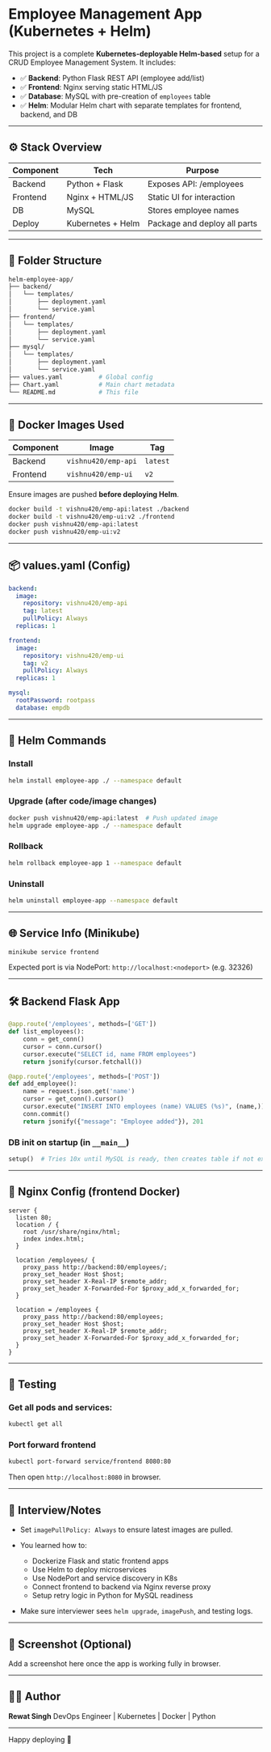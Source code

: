 # Employee Management App (Kubernetes + Helm)

This project is a complete **Kubernetes-deployable Helm-based** setup for a CRUD Employee Management System. It includes:

* ✅ **Backend**: Python Flask REST API (employee add/list)
* ✅ **Frontend**: Nginx serving static HTML/JS
* ✅ **Database**: MySQL with pre-creation of `employees` table
* ✅ **Helm**: Modular Helm chart with separate templates for frontend, backend, and DB

---

## ⚙️ Stack Overview

| Component | Tech              | Purpose                      |
| --------- | ----------------- | ---------------------------- |
| Backend   | Python + Flask    | Exposes API: /employees      |
| Frontend  | Nginx + HTML/JS   | Static UI for interaction    |
| DB        | MySQL             | Stores employee names        |
| Deploy    | Kubernetes + Helm | Package and deploy all parts |

---

## 🧱 Folder Structure

```bash
helm-employee-app/
├── backend/
│   └── templates/
│       ├── deployment.yaml
│       └── service.yaml
├── frontend/
│   └── templates/
│       ├── deployment.yaml
│       └── service.yaml
├── mysql/
│   └── templates/
│       ├── deployment.yaml
│       └── service.yaml
├── values.yaml          # Global config
├── Chart.yaml           # Main chart metadata
└── README.md            # This file
```

---

## 🐋 Docker Images Used

| Component | Image               | Tag      |
| --------- | ------------------- | -------- |
| Backend   | `vishnu420/emp-api` | `latest` |
| Frontend  | `vishnu420/emp-ui`  | `v2`     |

Ensure images are pushed **before deploying Helm**.

```bash
docker build -t vishnu420/emp-api:latest ./backend
docker build -t vishnu420/emp-ui:v2 ./frontend
docker push vishnu420/emp-api:latest
docker push vishnu420/emp-ui:v2
```

---

## 📦 values.yaml (Config)

```yaml
backend:
  image:
    repository: vishnu420/emp-api
    tag: latest
    pullPolicy: Always
  replicas: 1

frontend:
  image:
    repository: vishnu420/emp-ui
    tag: v2
    pullPolicy: Always
  replicas: 1

mysql:
  rootPassword: rootpass
  database: empdb
```

---

## 🚀 Helm Commands

### Install

```bash
helm install employee-app ./ --namespace default
```

### Upgrade (after code/image changes)

```bash
docker push vishnu420/emp-api:latest  # Push updated image
helm upgrade employee-app ./ --namespace default
```

### Rollback

```bash
helm rollback employee-app 1 --namespace default
```

### Uninstall

```bash
helm uninstall employee-app --namespace default
```

---

## 🌐 Service Info (Minikube)

```bash
minikube service frontend
```

Expected port is via NodePort: `http://localhost:<nodeport>` (e.g. 32326)

---

## 🛠 Backend Flask App

```python
@app.route('/employees', methods=['GET'])
def list_employees():
    conn = get_conn()
    cursor = conn.cursor()
    cursor.execute("SELECT id, name FROM employees")
    return jsonify(cursor.fetchall())

@app.route('/employees', methods=['POST'])
def add_employee():
    name = request.json.get('name')
    cursor = get_conn().cursor()
    cursor.execute("INSERT INTO employees (name) VALUES (%s)", (name,))
    conn.commit()
    return jsonify({"message": "Employee added"}), 201
```

### DB init on startup (in `__main__`)

```python
setup()  # Tries 10x until MySQL is ready, then creates table if not exists
```

---

## 📄 Nginx Config (frontend Docker)

```nginx
server {
  listen 80;
  location / {
    root /usr/share/nginx/html;
    index index.html;
  }

  location /employees/ {
    proxy_pass http://backend:80/employees/;
    proxy_set_header Host $host;
    proxy_set_header X-Real-IP $remote_addr;
    proxy_set_header X-Forwarded-For $proxy_add_x_forwarded_for;
  }

  location = /employees {
    proxy_pass http://backend:80/employees;
    proxy_set_header Host $host;
    proxy_set_header X-Real-IP $remote_addr;
    proxy_set_header X-Forwarded-For $proxy_add_x_forwarded_for;
  }
}
```

---

## 🧪 Testing

### Get all pods and services:

```bash
kubectl get all
```

### Port forward frontend

```bash
kubectl port-forward service/frontend 8080:80
```

Then open `http://localhost:8080` in browser.

---

## 🧠 Interview/Notes

* Set `imagePullPolicy: Always` to ensure latest images are pulled.
* You learned how to:

  * Dockerize Flask and static frontend apps
  * Use Helm to deploy microservices
  * Use NodePort and service discovery in K8s
  * Connect frontend to backend via Nginx reverse proxy
  * Setup retry logic in Python for MySQL readiness
* Make sure interviewer sees `helm upgrade`, `imagePush`, and testing logs.

---

## 📸 Screenshot (Optional)

Add a screenshot here once the app is working fully in browser.

---

## 🙋‍♂️ Author

**Rewat Singh**
DevOps Engineer | Kubernetes | Docker | Python

---

Happy deploying 🚀
